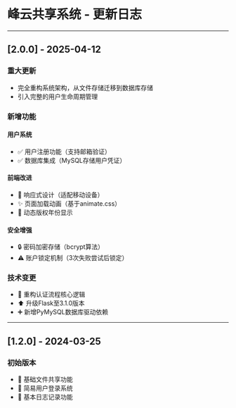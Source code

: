 # 峰云共享系统 - 更新日志

---

## [2.0.0] - 2025-04-12
### 重大更新
- 完全重构系统架构，从文件存储迁移到数据库存储
- 引入完整的用户生命周期管理

### 新增功能
#### 用户系统
- ✅ 用户注册功能（支持邮箱验证）
- ✅ 数据库集成（MySQL存储用户凭证）

#### 前端改进
- 🎨 响应式设计（适配移动设备）
- ✨ 页面加载动画（基于animate.css）
- 📅 动态版权年份显示

#### 安全增强
- 🔒 密码加密存储（bcrypt算法）
- ⚠️ 账户锁定机制（3次失败尝试后锁定）

### 技术变更
- 🔧 重构认证流程核心逻辑
- ⬆️ 升级Flask至3.1.0版本
- ➕ 新增PyMySQL数据库驱动依赖

---

## [1.2.0] - 2024-03-25
### 初始版本
- 📁 基础文件共享功能
- 👤 简易用户登录系统
- 📝 基本日志记录功能
